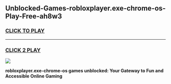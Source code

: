 
## Unblocked-Games-robloxplayer.exe-chrome-os-Play-Free-ah8w3
<h3>
<a href="https://premium76.site?title=robloxplayer.exe-chrome-os&ref=23A">CLICK TO PLAY</a></h3>
<hr>

<h3>
<a href="https://premium76.site?title=robloxplayer.exe-chrome-os&ref=23A">CLICK 2 PLAY</a>
  
</h3>

<a href="https://premium76.site?title=robloxplayer.exe-chrome-os&ref=23A"><img src="https://clearcache.store/games.png"></a>


**robloxplayer.exe-chrome-os games unblocked: Your Gateway to Fun and Accessible Online Gaming**
